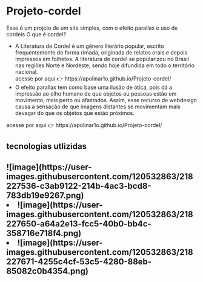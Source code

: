 # Projeto-cordel
Esse é um projeto de um site simples, com o efeito parallax e uso de cordeis 
O que é cordel?
<ul>
  <li>A Literatura de Cordel é um gênero literário popular, escrito frequentemente de forma rimada, 
  originada de relatos orais e depois impressos em folhetos. A literatura de cordel se popularizou no Brasil 
  nas regiões  Norte e Nordeste, sendo hoje difundida em todo o território nacional.</li>
  acesse por aqui 👉 https://apolinar1o.github.io/Projeto-cordel/
  <li>O efeito parallax tem como base uma ilusão de ótica, pois dá a impressão ao olho humano de que objetos ou pessoas estão em movimento, mais perto ou afastados. Assim, esse recurso de webdesign causa a sensação de que imagens distantes se movimentam mais devagar do que os objetos que estão próximos.</>
</ul>
acesse por aqui 👉 https://apolinar1o.github.io/Projeto-cordel/ <br>
<h2> tecnologias utlizidas <h2>
<ul< 
<li> ![image](https://user-images.githubusercontent.com/120532863/218227536-c3ab9122-214b-4ac3-bcd8-783db19e9267.png) </li>
<li> ![image](https://user-images.githubusercontent.com/120532863/218227650-a64a2e13-fcc5-40b0-bb4c-358716e718f4.png) </li>
<li> ![image](https://user-images.githubusercontent.com/120532863/218227671-4255c4cf-53c5-4280-88eb-85082c0b4354.png) </li>
</ul>

